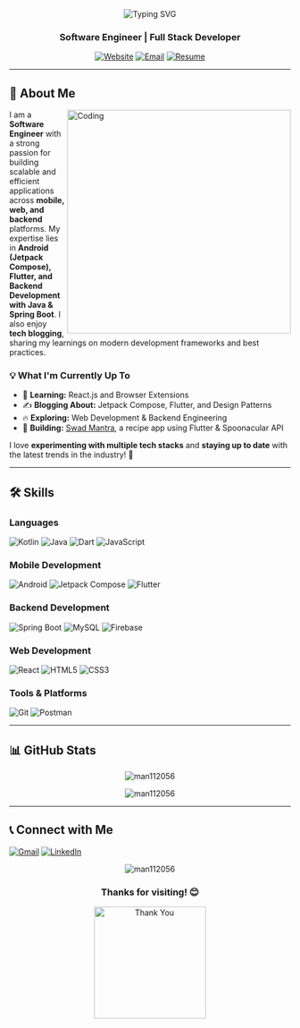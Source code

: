<div align="center">
  <img src="https://readme-typing-svg.herokuapp.com?font=Fira+Code&size=30&pause=1000&color=1192cbFF&center=true&vCenter=true&width=900&height=100&lines=Welcome+to+Manish's+Profile" alt="Typing SVG" />
</div>

<h3 align="center">Software Engineer | Full Stack Developer</h3>

<p align="center">
  <a href="https://yourwebsite.com" target="_blank"><img src="https://img.shields.io/badge/Website-DC143C?style=for-the-badge&logo=medium&logoColor=white" alt="Website"></a>
  <a href="mailto:man112056@gmail.com"><img src="https://img.shields.io/badge/Email-D14836?style=for-the-badge&logo=gmail&logoColor=white" alt="Email"></a>
  <a href="https://drive.google.com/your-resume-link" target="_blank"><img src="https://img.shields.io/badge/Resume-0077B5?style=for-the-badge&logo=readme&logoColor=white" alt="Resume"></a>
</p>

---

## 🚀 **About Me**  

<img align="right" alt="Coding" width="400" src="https://cdn3d.iconscout.com/3d/premium/thumb/web-developer-3d-illustration-download-in-png-blend-fbx-gltf-file-formats--programmer-development-freelance-kit-pack-tools-equipment-illustrations-3738664.png?f=webp">

I am a **Software Engineer** with a strong passion for building scalable and efficient applications across **mobile, web, and backend** platforms. My expertise lies in **Android (Jetpack Compose), Flutter, and Backend Development with Java & Spring Boot**. I also enjoy **tech blogging**, sharing my learnings on modern development frameworks and best practices.

### 💡 **What I'm Currently Up To**
- 🌱 **Learning:** React.js and Browser Extensions  
- ✍️ **Blogging About:** Jetpack Compose, Flutter, and Design Patterns  
- 🔥 **Exploring:** Web Development & Backend Engineering  
- 🚀 **Building:** [Swad Mantra](#), a recipe app using Flutter & Spoonacular API  

I love **experimenting with multiple tech stacks** and **staying up to date** with the latest trends in the industry! 🚀  

---

## 🛠️ **Skills**

### **Languages**
<p align="left">
  <img src="https://img.shields.io/badge/Kotlin-0095D5?style=for-the-badge&logo=kotlin&logoColor=white" alt="Kotlin"/>
  <img src="https://img.shields.io/badge/Java-ED8B00?style=for-the-badge&logo=java&logoColor=white" alt="Java"/>
  <img src="https://img.shields.io/badge/Dart-0175C2?style=for-the-badge&logo=dart&logoColor=white" alt="Dart"/>
  <img src="https://img.shields.io/badge/JavaScript-F7DF1E?style=for-the-badge&logo=javascript&logoColor=black" alt="JavaScript"/>
</p>

### **Mobile Development**
<p align="left">
  <img src="https://img.shields.io/badge/Android-3DDC84?style=for-the-badge&logo=android&logoColor=white" alt="Android"/>
  <img src="https://img.shields.io/badge/Jetpack%20Compose-4285F4?style=for-the-badge&logo=android&logoColor=white" alt="Jetpack Compose"/>
  <img src="https://img.shields.io/badge/Flutter-02569B?style=for-the-badge&logo=flutter&logoColor=white" alt="Flutter"/>
</p>

### **Backend Development**
<p align="left">
  <img src="https://img.shields.io/badge/Spring%20Boot-6DB33F?style=for-the-badge&logo=spring&logoColor=white" alt="Spring Boot"/>
  <img src="https://img.shields.io/badge/MySQL-00000F?style=for-the-badge&logo=mysql&logoColor=white" alt="MySQL"/>
  <img src="https://img.shields.io/badge/Firebase-FFCA28?style=for-the-badge&logo=firebase&logoColor=black" alt="Firebase"/>
</p>

### **Web Development**
<p align="left">
  <img src="https://img.shields.io/badge/React-20232A?style=for-the-badge&logo=react&logoColor=61DAFB" alt="React"/>
  <img src="https://img.shields.io/badge/HTML5-E34F26?style=for-the-badge&logo=html5&logoColor=white" alt="HTML5"/>
  <img src="https://img.shields.io/badge/CSS3-1572B6?style=for-the-badge&logo=css3&logoColor=white" alt="CSS3"/>
</p>

### **Tools & Platforms**
<p align="left">
  <img src="https://img.shields.io/badge/Git-F05032?style=for-the-badge&logo=git&logoColor=white" alt="Git"/>
  <img src="https://img.shields.io/badge/Postman-FF6C37?style=for-the-badge&logo=Postman&logoColor=white" alt="Postman"/>
</p>

---

## 📊 **GitHub Stats**

<p align="center">
  <img src="https://github-readme-stats.vercel.app/api/top-langs?username=man112056&show_icons=true&locale=en&layout=compact&theme=radical" alt="man112056" />
</p>

<p align="center">
  <img src="https://github-readme-streak-stats.herokuapp.com/?user=man112056&theme=radical" alt="man112056" />
</p>

---

## 📞 **Connect with Me**

<p align="left">
  <a href="mailto:man112056@gmail.com" target="_blank"><img src="https://img.shields.io/badge/Gmail-D14836?style=for-the-badge&logo=gmail&logoColor=white" alt="Gmail"/></a>
  <a href="https://www.linkedin.com/in/manish-kumar-sde-android/" target="_blank"><img src="https://img.shields.io/badge/LinkedIn-0077B5?style=for-the-badge&logo=linkedin&logoColor=white" alt="LinkedIn"/></a>
</p>

<p align="center">
  <img src="https://komarev.com/ghpvc/?username=man112056&label=Profile%20views&color=0e75b6&style=flat" alt="man112056" />
</p>

<h3 align="center">Thanks for visiting! 😊</h3>

<p align="center">
  <img src="https://media.giphy.com/media/3oKIPnAiaMCws8nOsE/giphy.gif" alt="Thank You" width="200">
</p>
